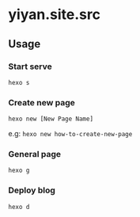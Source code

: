 # yiyan.site.src

## Usage

### Start serve

`hexo s`

### Create new page

`hexo new [New Page Name]`

e.g: `hexo new how-to-create-new-page`


### General page

`hexo g`

### Deploy blog

`hexo d`
